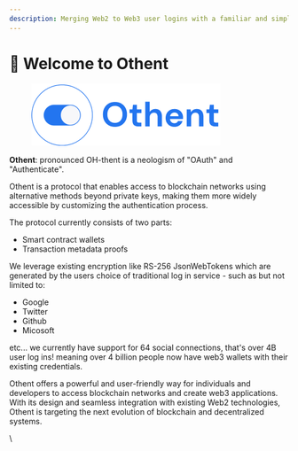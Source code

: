 ```yaml
---
description: Merging Web2 to Web3 user logins with a familiar and simple interface
---
```


# 👋 Welcome to Othent

<figure><img src=".gitbook/assets/othent-email.png" alt=""><figcaption></figcaption></figure>

**Othent**: pronounced OH-thent is a neologism of "OAuth" and "Authenticate".

Othent is a protocol that enables access to blockchain networks using alternative methods beyond private keys, making them more widely accessible by customizing the authentication process.

The protocol currently consists of two parts:

* Smart contract wallets
* Transaction metadata proofs

We leverage existing encryption like RS-256 JsonWebTokens which are generated by the users choice of traditional log in service - such as but not limited to:

* Google
* Twitter
* Github
* Micosoft&#x20;

etc... we currently have support for 64 social connections, that's over 4B user log ins! meaning over 4 billion people now have web3 wallets with their existing credentials.

Othent offers a powerful and user-friendly way for individuals and developers to access blockchain networks and create web3 applications. With its design and seamless integration with existing Web2 technologies, Othent is targeting the next evolution of blockchain and decentralized systems.

\
